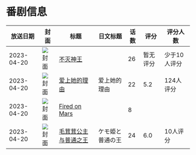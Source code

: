 # 番剧信息

|放送日期|封面|标题|日文标题|话数|评分|评分人数|
|---|---|---|---|---|---|---|
|2023-04-20|![封面](https://lain.bgm.tv/pic/cover/c/1c/d1/395290_QzgTQ.jpg)|[不灭神王](https://bangumi.tv/subject/395290)||26|暂无评分|少于10人评分|
|2023-04-20|![封面](https://lain.bgm.tv/pic/cover/c/d7/21/406472_t99kK.jpg)|[爱上她的理由](https://bangumi.tv/subject/406472)|爱上她的理由|22|5.2|124人评分|
|2023-04-20|![封面](https://lain.bgm.tv/pic/cover/c/a3/f0/430696_Yqq46.jpg)|[Fired on Mars](https://bangumi.tv/subject/430696)||8|||
|2023-04-20|![封面](https://lain.bgm.tv/pic/cover/c/e2/1d/433680_PH4DC.jpg)|[毛茸茸公主与普通之王](https://bangumi.tv/subject/433680)|ケモ姫と普通の王|24|6.0|10人评分|
